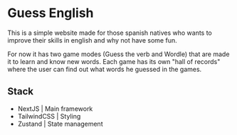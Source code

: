 # Guess English

This is a simple website made for those spanish natives who wants to improve their skills in english and why not have some fun.

For now it has two game modes (Guess the verb and Wordle) that are made it to learn and know new words.
Each game has its own "hall of records" where the user can find out what words he guessed in the games.

## Stack

- NextJS | Main framework
- TailwindCSS | Styling
- Zustand | State management